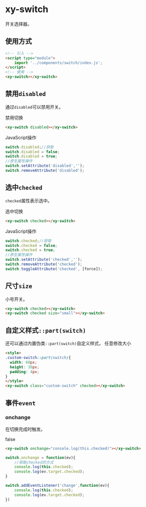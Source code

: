 <script setup>
  import './index.css'
  import '../../components/button/'
  import '../../components/switch/'
</script>

# xy-switch

开关选择器。

## 使用方式

```html
<!-- 引入 -->
<script type="module">
    import '../components/switch/index.js';
</script>
<!-- 使用 -->
<xy-switch></xy-switch>
```

## 禁用`disabled`

通过`disabled`可以禁用开关。

<div class="container">
  <xy-switch disabled></xy-switch>
  <xy-button type="primary" onclick="this.previousElementSibling.disabled=!this.previousElementSibling.disabled">禁用切换</xy-button>
</div>

```html
<xy-switch disabled></xy-switch>
```

JavaScript操作

```js
switch.disabled;//获取
switch.disabled = false;
switch.disabled = true;
//原生属性操作
switch.setAttribute('disabled','');
switch.removeAttribute('disabled');
```

## 选中`checked`

`checked`属性表示选中。

<div class="container">
  <xy-switch checked></xy-switch>
  <xy-button type="primary" onclick="this.previousElementSibling.checked=!this.previousElementSibling.checked">选中切换</xy-button>
</div>

```html
<xy-switch checked></xy-switch>
```

JavaScript操作

```js
switch.checked;//获取
switch.checked = false;
switch.checked = true;
//原生属性操作
switch.setAttribute('checked','');
switch.removeAttribute('checked');
switch.toggleAttribute('checked', [force]);
```

## 尺寸`size`

小号开关。

<xy-switch checked></xy-switch>
<xy-switch checked size="small"></xy-switch>

```html
<xy-switch checked></xy-switch>
<xy-switch checked size="small"></xy-switch>
```

## 自定义样式`::part(switch)`

还可以通过内置伪类`::part(switch)`自定义样式， 任意修改大小

<style>
.custom-switch::part(switch){
  width: 60px;
  height: 30px;
  padding: 4px;
}
</style>
<xy-switch class="custom-switch" checked></xy-switch>

```html
<style>
.custom-switch::part(switch){
  width: 60px;
  height: 30px;
  padding: 4px;
}
</style>
<xy-switch class="custom-switch" checked></xy-switch>
```

## 事件`event`

### onchange

在切换完成时触发。

<div class="container">
<xy-switch onchange="this.nextElementSibling.textContent = this.checked"></xy-switch>
<span>false</span>
</div>


```html
<xy-switch onchange="console.log(this.checked)"></xy-switch>
```

```js
switch.onchange = function(ev){
    //获取checked的方式
    console.log(this.checked);
    console.log(ev.target.checked);
}

switch.addEventListener('change',function(ev){
    console.log(this.checked);
    console.log(ev.target.checked);
})
```